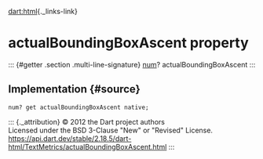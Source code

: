 [dart:html](../../dart-html/dart-html-library){._links-link}

actualBoundingBoxAscent property
================================

::: {#getter .section .multi-line-signature}
[num](../../dart-core/num-class)? actualBoundingBoxAscent
:::

Implementation {#source}
--------------

``` {.language-dart data-language="dart"}
num? get actualBoundingBoxAscent native;
```

::: {._attribution}
© 2012 the Dart project authors\
Licensed under the BSD 3-Clause \"New\" or \"Revised\" License.\
<https://api.dart.dev/stable/2.18.5/dart-html/TextMetrics/actualBoundingBoxAscent.html>
:::
